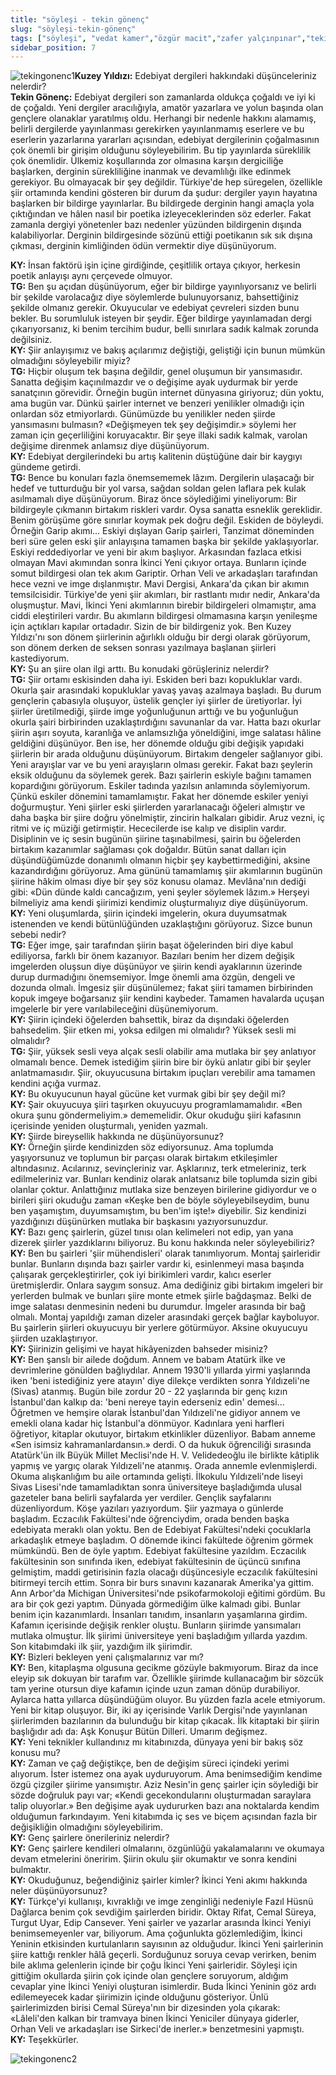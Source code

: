 ```yaml
---
title: "söyleşi - tekin gönenç"
slug: "söyleşi-tekin-gönenç"
tags: ["söyleşi", "vedat kamer","özgür macit","zafer yalçınpınar","tekin gönenç"]
sidebar_position: 7
---
```


![tekingonenc1](/img/ky02_07_tekingonenc.jpg)**Kuzey Yıldızı:** Edebiyat dergileri hakkındaki düşünceleriniz nelerdir?\
**Tekin Gönenç:** Edebiyat dergileri son zamanlarda oldukça çoğaldı ve
iyi ki de çoğaldı. Yeni dergiler aracılığıyla, amatör yazarlara ve yolun
başında olan gençlere olanaklar yaratılmış oldu. Herhangi bir nedenle
hakkını alamamış, belirli dergilerde yayınlanması gerekirken
yayınlanmamış eserlere ve bu eserlerin yazarlarına yararları açısından,
edebiyat dergilerinin çoğalmasının çok önemli bir girişim olduğunu
söyleyebilirim. Bu tip yayınlarda süreklilik çok önemlidir. Ülkemiz
koşullarında zor olmasına karşın dergiciliğe başlarken, derginin
sürekliliğine inanmak ve devamlılığı ilke edinmek gerekiyor. Bu
olmayacak bir şey değildir. Türkiye'de hep süregelen, özellikle şiir
ortamında kendini gösteren bir durum da şudur: dergiler yayın hayatına
başlarken bir bildirge yayınlarlar. Bu bildirgede derginin hangi amaçla
yola çıktığından ve hâlen nasıl bir poetika izleyeceklerinden söz
ederler. Fakat zamanla dergiyi yönetenler bazı nedenler yüzünden
bildirgenin dışında kalabiliyorlar. Derginin bildirgesinde sözünü ettiği
poetikanın sık sık dışına çıkması, derginin kimliğinden ödün vermektir
diye düşünüyorum.

**KY:** İnsan faktörü işin içine girdiğinde, çeşitlilik ortaya
çıkıyor, herkesin poetik anlayışı aynı çerçevede olmuyor.\
**TG:** Ben şu açıdan düşünüyorum, eğer bir bildirge
yayınlıyorsanız ve belirli bir şekilde varolacağız diye söylemlerde
bulunuyorsanız, bahsettiğiniz şekilde olmanız gerekir. Okuyucular ve
edebiyat çevreleri sizden bunu bekler. Bu sorumluluk isteyen bir şeydir.
Eğer bildirge yayınlamadan dergi çıkarıyorsanız, ki benim tercihim
budur, belli sınırlara sadık kalmak zorunda değilsiniz.\
**KY:** Şiir anlayışımız ve bakış açılarımız değiştiği,
geliştiği için bunun mümkün olmadığını söyleyebilir miyiz?\
**TG:** Hiçbir oluşum tek başına değildir, genel oluşumun bir
yansımasıdır. Sanatta değişim kaçınılmazdır ve o değişime ayak uydurmak
bir yerde sanatçının görevidir. Örneğin bugün internet dünyasına
giriyoruz; dün yoktu, ama bugün var. Dünkü şairler internet ve benzeri
yenilikler olmadığı için onlardan söz etmiyorlardı. Günümüzde bu
yenilikler neden şiirde yansımasını bulmasın? «Değişmeyen tek şey
değişimdir.» söylemi her zaman için geçerliliğini koruyacaktır. Bir şeye
illaki sadık kalmak, varolan değişime direnmek anlamsız diye
düşünüyorum.\
**KY:** Edebiyat dergilerindeki bu artış kalitenin düştüğüne
dair bir kaygıyı gündeme getirdi.\
**TG:** Bence bu konuları fazla önemsememek lâzım. Dergilerin
ulaşacağı bir hedef ve tutturduğu bir yol varsa, sağdan soldan gelen
laflara pek kulak asılmamalı diye düşünüyorum. Biraz önce söylediğimi
yineliyorum: Bir bildirgeyle çıkmanın birtakım riskleri vardır. Oysa
sanatta esneklik gereklidir. Benim görüşüme göre sınırlar koymak pek
doğru değil. Eskiden de böyleydi. Örneğin Garip akımı... Eskiyi dışlayan
Garip şairleri, Tanzimat döneminden beri süre gelen eski şiir anlayışına
tamamen başka bir şekilde yaklaşıyorlar. Eskiyi reddediyorlar ve yeni
bir akım başlıyor. Arkasından fazlaca etkisi olmayan Mavi akımından
sonra İkinci Yeni çıkıyor ortaya. Bunların içinde somut bildirgesi olan
tek akım Gariptir. Orhan Veli ve arkadaşları tarafından hece vezni ve
imge dışlanmıştır. Mavi Dergisi, Ankara'da çıkan bir akımın
temsilcisidir. Türkiye'de yeni şiir akımları, bir rastlantı mıdır nedir,
Ankara'da oluşmuştur. Mavi, İkinci Yeni akımlarının birebir bildirgeleri
olmamıştır, ama ciddi eleştirileri vardır. Bu akımların bildirgesi
olmamasına karşın yenileşme için açtıkları kapılar ortadadır. Sizin de
bir bildirgeniz yok. Ben Kuzey Yıldızı'nı son dönem şiirlerinin
ağırlıklı olduğu bir dergi olarak görüyorum, son dönem derken de seksen
sonrası yazılmaya başlanan şiirleri kastediyorum.\
**KY:** Şu an şiire olan ilgi arttı. Bu konudaki görüşleriniz
nelerdir?\
**TG:** Şiir ortamı eskisinden daha iyi. Eskiden beri bazı
kopukluklar vardı. Okurla şair arasındaki kopukluklar yavaş yavaş
azalmaya başladı. Bu durum gençlerin çabasıyla oluşuyor, üstelik gençler
iyi şiirler de üretiyorlar. İyi şiirler üretilmediği, şiirde imge
yoğunluğunun arttığı ve bu yoğunluğun okurla şairi birbirinden
uzaklaştırdığını savunanlar da var. Hatta bazı okurlar şiirin aşırı
soyuta, karanlığa ve anlamsızlığa yöneldiğini, imge salatası hâline
geldiğini düşünüyor. Ben ise, her dönemde olduğu gibi değişik yapıdaki
şiirlerin bir arada olduğunu düşünüyorum. Birtakım dengeler sağlanıyor
gibi. Yeni arayışlar var ve bu yeni arayışların olması gerekir. Fakat
bazı şeylerin eksik olduğunu da söylemek gerek. Bazı şairlerin eskiyle
bağını tamamen kopardığını görüyorum. Eskiler tadında yazılsın anlamında
söylemiyorum. Çünkü eskiler dönemini tamamlamıştır. Fakat her dönemde
eskiler yeniyi doğurmuştur. Yeni şiirler eski şiirlerden yararlanacağı
öğeleri almıştır ve daha başka bir şiire doğru yönelmiştir, zincirin
halkaları gibidir. Aruz vezni, iç ritmi ve iç müziği getirmiştir.
Hececilerde ise kalıp ve disiplin vardır. Disiplinin ve iç sesin bugünün
şiirine taşınabilmesi, şairin bu öğelerden birtakım kazanımlar sağlaması
çok doğaldır. Bütün sanat dalları için düşündüğümüzde donanımlı olmanın
hiçbir şey kaybettirmediğini, aksine kazandırdığını görüyoruz. Ama
gününü tamamlamış şiir akımlarının bugünün şiirine hâkim olması diye bir
şey söz konusu olamaz. Mevlâna'nın dediği gibi: «Dün dünde kaldı
cancağızım, yeni şeyler söylemek lâzım.» Herşeyi bilmeliyiz ama kendi
şiirimizi kendimiz oluşturmalıyız diye düşünüyorum.\
**KY:** Yeni oluşumlarda, şiirin içindeki imgelerin, okura
duyumsatmak istenenden ve kendi bütünlüğünden uzaklaştığını görüyoruz.
Sizce bunun sebebi nedir?\
**TG:** Eğer imge, şair tarafından şiirin başat öğelerinden
biri diye kabul ediliyorsa, farklı bir önem kazanıyor. Bazıları benim
her dizem değişik imgelerden oluşsun diye düşünüyor ve şiirin kendi
ayaklarının üzerinde durup durmadığını önemsemiyor. İmge önemli ama
özgün, dengeli ve dozunda olmalı. İmgesiz şiir düşünülemez; fakat şiiri
tamamen birbirinden kopuk imgeye boğarsanız şiir kendini kaybeder.
Tamamen havalarda uçuşan imgelerle bir yere varılabileceğini
düşünemiyorum.\
**KY:** Şiirin içindeki öğelerden bahsettik, biraz da dışındaki
öğelerden bahsedelim. Şiir etken mi, yoksa edilgen mi olmalıdır? Yüksek
sesli mi olmalıdır?\
**TG:** Şiir, yüksek sesli veya alçak sesli olabilir ama
mutlaka bir şey anlatıyor olmamalı bence. Demek istediğim şiirin bire
bir öykü anlatır gibi bir şeyler anlatmamasıdır. Şiir, okuyucusuna
birtakım ipuçları verebilir ama tamamen kendini açığa vurmaz.\
**KY:** Bu okuyucunun hayal gücüne ket vurmak gibi bir şey
değil mi?\
**KY:** Şair okuyucuya şiiri taşırken okuyucuyu
programlamamalıdır. «Ben okura şunu göndermeliyim.» dememelidir. Okur
okuduğu şiiri kafasının içerisinde yeniden oluşturmalı, yeniden
yazmalı.\
**KY:** Şiirde bireysellik hakkında ne düşünüyorsunuz?\
**KY:** Örneğin şiirde kendinizden söz ediyorsunuz. Ama
toplumda yaşıyorsunuz ve toplumun bir parçası olarak birtakım
etkileşimler altındasınız. Acılarınız, sevinçleriniz var. Aşklarınız,
terk etmeleriniz, terk edilmeleriniz var. Bunları kendiniz olarak
anlatsanız bile toplumda sizin gibi olanlar çoktur. Anlattığınız mutlaka
size benzeyen birilerine gidiyordur ve o birileri şiiri okuduğu zaman
«Keşke ben de böyle söyleyebilseydim, bunu ben yaşamıştım,
duyumsamıştım, bu ben'im işte!» diyebilir. Siz kendinizi yazdığınızı
düşünürken mutlaka bir başkasını yazıyorsunuzdur.\
**KY:** Bazı genç şairlerin, güzel tınısı olan kelimeleri not
edip, yan yana dizerek şiirler yazdıklarını biliyoruz. Bu konu hakkında
neler söyleyebiliriz?\
**KY:** Ben bu şairleri 'şiir mühendisleri' olarak
tanımlıyorum. Montaj şairleridir bunlar. Bunların dışında bazı şairler
vardır ki, esinlenmeyi masa başında çalışarak gerçekleştirirler, çok iyi
birikimleri vardır, kalıcı eserler üretmişlerdir. Onlara saygım sonsuz.
Ama dediğiniz gibi birtakım imgeleri bir yerlerden bulmak ve bunları
şiire monte etmek şiirle bağdaşmaz. Belki de imge salatası denmesinin
nedeni bu durumdur. İmgeler arasında bir bağ olmalı. Montaj yapıldığı
zaman dizeler arasındaki gerçek bağlar kayboluyor. Bu şairlerin şiirleri
okuyucuyu bir yerlere götürmüyor. Aksine okuyucuyu şiirden
uzaklaştırıyor.\
**KY:** Şiirinizin gelişimi ve hayat hikâyenizden bahseder
misiniz?\
**KY:** Ben şanslı bir ailede doğdum. Annem ve babam Atatürk
ilke ve devrimlerine gönülden bağlıydılar. Annem 1930'li yıllarda yirmi
yaşlarında iken 'beni istediğiniz yere atayın' diye dilekçe verdikten
sonra Yıldızeli'ne (Sivas) atanmış. Bugün bile zordur 20 - 22 yaşlarında
bir genç kızın İstanbul'dan kalkıp da: 'beni nereye tayin ederseniz
edin' demesi... Öğretmen ve hemşire olarak İstanbul'dan Yıldızeli'ne
gidiyor annem ve emekli olana kadar hiç İstanbul'a dönmüyor. Kadınlara
yeni harfleri öğretiyor, kitaplar okutuyor, birtakım etkinlikler
düzenliyor. Babam anneme «Sen isimsiz kahramanlardansın.» derdi. O da
hukuk öğrenciliği sırasında Atatürk'ün ilk Büyük Millet Meclisi'nde H.
V. Velidedeoğlu ile birlikte kâtiplik yapmış ve yargıç olarak
Yıldızeli'ne atanmış. Orada annemle evlenmişlerdi. Okuma alışkanlığım bu
aile ortamında gelişti. İlkokulu Yıldızeli'nde liseyi Sivas Lisesi'nde
tamamladıktan sonra üniversiteye başladığımda ulusal gazeteler bana
belirli sayfalarda yer verdiler. Gençlik sayfalarını düzenliyordum. Köşe
yazıları yazıyordum. Şiir yazmaya o günlerde başladım. Eczacılık
Fakültesi'nde öğrenciydim, orada benden başka edebiyata meraklı olan
yoktu. Ben de Edebiyat Fakültesi'ndeki çocuklarla arkadaşlık etmeye
başladım. O dönemde ikinci fakültede öğrenim görmek mümkündü. Ben de
öyle yaptım. Edebiyat fakültesine yazıldım. Eczacılık fakültesinin son
sınıfında iken, edebiyat fakültesinin de üçüncü sınıfına gelmiştim,
maddi getirisinin fazla olacağı düşüncesiyle eczacılık fakültesini
bitirmeyi tercih ettim. Sonra bir burs sınavını kazanarak Amerika'ya
gittim. Ann Arbor'da Michigan Üniversitesi'nde psikofarmokoloji eğitimi
gördüm. Bu ara bir çok gezi yaptım. Dünyada görmediğim ülke kalmadı
gibi. Bunlar benim için kazanımlardı. İnsanları tanıdım, insanların
yaşamlarına girdim. Kafamın içerisinde değişik renkler oluştu. Bunların
şiirimde yansımaları mutlaka olmuştur. İlk şiirimi üniversiteye yeni
başladığım yıllarda yazdım. Son kitabımdaki ilk şiir, yazdığım ilk
şiirimdir.\
**KY:** Bizleri bekleyen yeni çalışmalarınız var mı?\
**KY:** Ben, kitaplaşma olgusuna gecikme gözüyle bakmıyorum.
Biraz da ince eleyip sık dokuyan bir tarafım var. Özellikle şiirimde
kullanacağım bir sözcük tam yerine otursun diye kafamın içinde uzun
zaman dönüp durabiliyor. Aylarca hatta yıllarca düşündüğüm oluyor. Bu
yüzden fazla acele etmiyorum. Yeni bir kitap oluşuyor. Bir, iki ay
içerisinde Varlık Dergisi'nde yayınlanan şiirlerimden bazılarının da
bulunduğu bir kitap çıkacak. İlk kitaptaki bir şiirin başlığıdır adı da:
Aşk Konuşur Bütün Dilleri. Umarım değişmez.\
**KY:** Yeni teknikler kullandınız mı kitabınızda, dünyaya yeni
bir bakış söz konusu mu?\
**KY:** Zaman ve çağ değiştikçe, ben de değişim süreci içindeki
yerimi alıyorum. İster istemez ona ayak uyduruyorum. Ama benimsediğim
kendime özgü çizgiler şiirime yansımıştır. Aziz Nesin'in genç şairler
için söylediği bir sözde doğruluk payı var; «Kendi gecekondularını
oluşturmadan saraylara talip oluyorlar.» Ben değişime ayak uydururken
bazı ana noktalarda kendim olduğumun farkındayım. Yeni kitabımda iç ses
ve biçem açısından fazla bir değişikliğin olmadığını söyleyebilirim.\
**KY:** Genç şairlere önerileriniz nelerdir?\
**KY:** Genç şairlere kendileri olmalarını, özgünlüğü
yakalamalarını ve okumaya devam etmelerini öneririm. Şiirin okulu şiir
okumaktır ve sonra kendini bulmaktır.\
**KY:** Okuduğunuz, beğendiğiniz şairler kimler? İkinci Yeni
akımı hakkında neler düşünüyorsunuz?\
**KY:** Türkçe'yi kullanışı, kıvraklığı ve imge zenginliği
nedeniyle Fazıl Hüsnü Dağlarca benim çok sevdiğim şairlerden biridir.
Oktay Rifat, Cemal Süreya, Turgut Uyar, Edip Cansever. Yeni şairler ve
yazarlar arasında İkinci Yeniyi benimsemeyenler var, biliyorum. Ama
çoğunlukta gözlemlediğim, İkinci Yeninin etkisinden kurtulanların
sayısının az olduğudur. İkinci Yeni şairlerinin şiire kattığı renkler
hâlâ geçerli. Sorduğunuz soruya cevap verirken, benim bile aklıma
gelenlerin içinde bir çoğu İkinci Yeni şairleridir. Söyleşi için
gittiğim okullarda şiirin çok içinde olan gençlere soruyorum, aldığım
cevaplar yine İkinci Yeniyi oluşturan isimlerdir. Buda İkinci Yeninin
göz ardı edilemeyecek kadar şiirimizin içinde olduğunu gösteriyor. Ünlü
şairlerimizden birisi Cemal Süreya'nın bir dizesinden yola çıkarak:
«Lâleli'den kalkan bir tramvaya binen İkinci Yeniciler dünyaya giderler,
Orhan Veli ve arkadaşları ise Sirkeci'de inerler.» benzetmesini
yapmıştı.\
**KY:** Teşekkürler.

![tekingonenc2](/img/ky02_09_tekingonenc.jpg)

